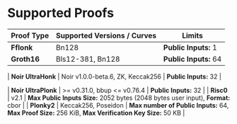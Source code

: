 # Supported Proofs

| Proof Type           | Supported Versions / Curves | Limits                                                                                                 |
| -------------------- | --------------------------- | ------------------------------------------------------------------------------------------------------ |
| **Fflonk**           | Bn128                       | **Public Inputs:** 1                                                                                                                |
| **Groth16**          | Bls12-381, Bn128            | **Public Inputs:** 64                                                                                  |

| **Noir UltraHonk**  | Noir v1.0.0-beta.6, ZK, Keccak256           | **Public Inputs:** 32                                                                                  |

| **Noir UltraPlonk**  | >= v0.31.0, bbup \<\= v0.76.4                  | **Public Inputs:** 32                                                                                  |
| **Risc0**            | v2.1                 | **Max Public Inputs Size:** 2052 bytes (2048 bytes user input), **Format:** cbor                       |
| **Plonky2**          | Keccak256, Poseidon         | **Max number of Public Inputs:** 64, **Max Proof Size:** 256 KiB, **Max Verification Key Size:** 50 KB |
